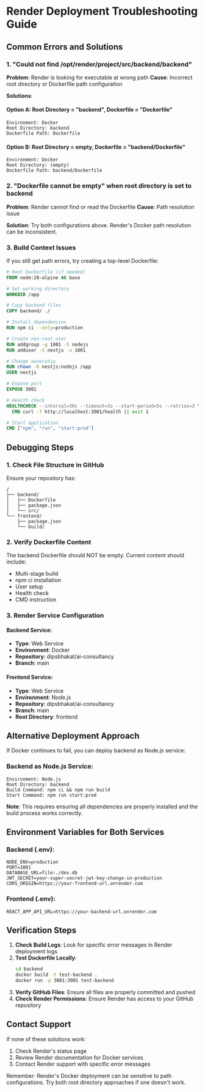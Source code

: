 # Render Deployment Troubleshooting Guide

## Common Errors and Solutions

### 1. "Could not find /opt/render/project/src/backend/backend"

**Problem**: Render is looking for executable at wrong path
**Cause**: Incorrect root directory or Dockerfile path configuration

**Solutions**:

#### Option A: Root Directory = "backend", Dockerfile = "Dockerfile"
```
Environment: Docker
Root Directory: backend
Dockerfile Path: Dockerfile
```

#### Option B: Root Directory = empty, Dockerfile = "backend/Dockerfile"
```
Environment: Docker
Root Directory: (empty)
Dockerfile Path: backend/Dockerfile
```

### 2. "Dockerfile cannot be empty" when root directory is set to backend

**Problem**: Render cannot find or read the Dockerfile
**Cause**: Path resolution issue

**Solution**: Try both configurations above. Render's Docker path resolution can be inconsistent.

### 3. Build Context Issues

If you still get path errors, try creating a top-level Dockerfile:

```dockerfile
# Root Dockerfile (if needed)
FROM node:20-alpine AS base

# Set working directory
WORKDIR /app

# Copy backend files
COPY backend/ ./

# Install dependencies
RUN npm ci --only=production

# Create non-root user
RUN addgroup -g 1001 -S nodejs
RUN adduser -S nestjs -u 1001

# Change ownership
RUN chown -R nestjs:nodejs /app
USER nestjs

# Expose port
EXPOSE 3001

# Health check
HEALTHCHECK --interval=30s --timeout=3s --start-period=5s --retries=3 \
  CMD curl -f http://localhost:3001/health || exit 1

# Start application
CMD ["npm", "run", "start:prod"]
```

## Debugging Steps

### 1. Check File Structure in GitHub
Ensure your repository has:
```
/
├── backend/
│   ├── Dockerfile
│   ├── package.json
│   └── src/
└── frontend/
    ├── package.json
    └── build/
```

### 2. Verify Dockerfile Content
The backend Dockerfile should NOT be empty. Current content should include:
- Multi-stage build
- npm ci installation
- User setup
- Health check
- CMD instruction

### 3. Render Service Configuration

#### Backend Service:
- **Type**: Web Service
- **Environment**: Docker
- **Repository**: dipsbhakat/ai-consultancy
- **Branch**: main

#### Frontend Service:
- **Type**: Web Service  
- **Environment**: Node.js
- **Repository**: dipsbhakat/ai-consultancy
- **Branch**: main
- **Root Directory**: frontend

## Alternative Deployment Approach

If Docker continues to fail, you can deploy backend as Node.js service:

### Backend as Node.js Service:
```
Environment: Node.js
Root Directory: backend
Build Command: npm ci && npm run build
Start Command: npm run start:prod
```

**Note**: This requires ensuring all dependencies are properly installed and the build process works correctly.

## Environment Variables for Both Services

### Backend (.env):
```
NODE_ENV=production
PORT=3001
DATABASE_URL=file:./dev.db
JWT_SECRET=your-super-secret-jwt-key-change-in-production
CORS_ORIGIN=https://your-frontend-url.onrender.com
```

### Frontend (.env):
```
REACT_APP_API_URL=https://your-backend-url.onrender.com
```

## Verification Steps

1. **Check Build Logs**: Look for specific error messages in Render deployment logs
2. **Test Dockerfile Locally**: 
   ```bash
   cd backend
   docker build -t test-backend .
   docker run -p 3001:3001 test-backend
   ```
3. **Verify GitHub Files**: Ensure all files are properly committed and pushed
4. **Check Render Permissions**: Ensure Render has access to your GitHub repository

## Contact Support

If none of these solutions work:
1. Check Render's status page
2. Review Render documentation for Docker services
3. Contact Render support with specific error messages

Remember: Render's Docker deployment can be sensitive to path configurations. Try both root directory approaches if one doesn't work.
